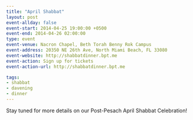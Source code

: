 ```yaml
---
title: "April Shabbat"
layout: post
event-allday: false
event-start: 2014-04-25 19:00:00 +0500
event-end: 2014-04-26 02:00:00
type: event
event-venue: Nacron Chapel, Beth Torah Benny Rok Campus
event-address: 20350 NE 26th Ave, North Miami Beach, FL 33080
event-website: http://shabbatdinner.bpt.me
event-action: Sign up for tickets
event-action-url: http://shabbatdinner.bpt.me

tags:
- shabbat
- davening
- dinner
---
```


Stay tuned for more details on our Post-Pesach April Shabbat Celebration!
